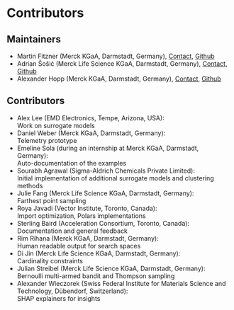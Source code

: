 # Contributors

## Maintainers
- Martin Fitzner (Merck KGaA, Darmstadt, Germany), [Contact](mailto:martin.fitzner@merckgroup.com), [Github](https://github.com/Scienfitz)
- Adrian Šošić (Merck Life Science KGaA, Darmstadt, Germany), [Contact](mailto:adrian.sosic@merckgroup.com), [Github](https://github.com/AdrianSosic)
- Alexander Hopp (Merck KGaA, Darmstadt, Germany), [Contact](mailto:alexander.hopp@merckgroup.com), [Github](https://github.com/AVHopp)

## Contributors
- Alex Lee (EMD Electronics, Tempe, Arizona, USA):\
  Work on surrogate models
- Daniel Weber (Merck KGaA, Darmstadt, Germany):\
  Telemetry prototype
- Emeline Sola (during an internship at Merck KGaA, Darmstadt, Germany):\
  Auto-documentation of the examples
- Sourabh Agrawal (Sigma-Aldrich Chemicals Private Limited):\
  Initial implementation of additional surrogate models and clustering methods
- Julie Fang (Merck Life Science KGaA, Darmstadt, Germany):\
  Farthest point sampling
- Roya Javadi (Vector Institute, Toronto, Canada):\
  Import optimization, Polars implementations
- Sterling Baird (Acceleration Consortium, Toronto, Canada):\
  Documentation and general feedback
- Rim Rihana (Merck KGaA, Darmstadt, Germany):\
  Human readable output for search spaces
- Di Jin (Merck Life Science KGaA, Darmstadt, Germany):\
  Cardinality constraints
- Julian Streibel (Merck Life Science KGaA, Darmstadt, Germany):\
  Bernoulli multi-armed bandit and Thompson sampling
- Alexander Wieczorek (Swiss Federal Institute for Materials Science and Technology, Dübendorf, Switzerland):\
  SHAP explainers for insights